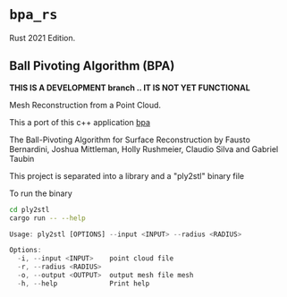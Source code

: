 # `bpa_rs`

Rust 2021 Edition.

## Ball Pivoting Algorithm (BPA)

**THIS IS A DEVELOPMENT branch .. IT IS NOT YET FUNCTIONAL**

Mesh Reconstruction from a Point Cloud.

This a port of this c++ application [bpa](<https://github.com/bernhardmgruber/bpa>)

The Ball-Pivoting Algorithm for Surface Reconstruction by Fausto Bernardini, Joshua Mittleman, Holly Rushmeier, Claudio Silva and Gabriel Taubin

This project is separated into a library and a "ply2stl" binary file

To run the binary

```bash
cd ply2stl
cargo run -- --help
```

```rust
Usage: ply2stl [OPTIONS] --input <INPUT> --radius <RADIUS>

Options:
  -i, --input <INPUT>    point cloud file
  -r, --radius <RADIUS>
  -o, --output <OUTPUT>  output mesh file mesh
  -h, --help             Print help
```
